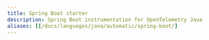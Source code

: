 ```yaml
---
title: Spring Boot starter
description: Spring Boot instrumentation for OpenTelemetry Java
aliases: [[/docs/languages/java/automatic/spring-boot/]
---
```

